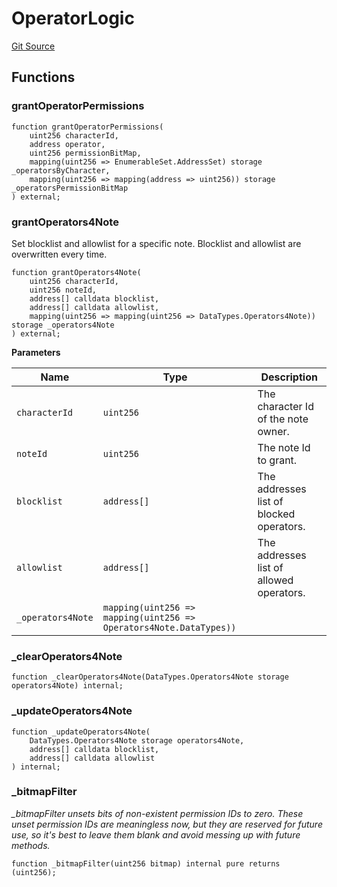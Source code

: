 # OperatorLogic
[Git Source](https://github.com/Crossbell-Box/Crossbell-Contracts/blob/638047aa8a24788643a179bc4e4bad5b13618581/contracts/libraries/OperatorLogic.sol)


## Functions
### grantOperatorPermissions


```solidity
function grantOperatorPermissions(
    uint256 characterId,
    address operator,
    uint256 permissionBitMap,
    mapping(uint256 => EnumerableSet.AddressSet) storage _operatorsByCharacter,
    mapping(uint256 => mapping(address => uint256)) storage _operatorsPermissionBitMap
) external;
```

### grantOperators4Note

Set blocklist and allowlist for a specific note. Blocklist and allowlist are overwritten every time.


```solidity
function grantOperators4Note(
    uint256 characterId,
    uint256 noteId,
    address[] calldata blocklist,
    address[] calldata allowlist,
    mapping(uint256 => mapping(uint256 => DataTypes.Operators4Note)) storage _operators4Note
) external;
```
**Parameters**

|Name|Type|Description|
|----|----|-----------|
|`characterId`|`uint256`|The character Id of the note owner.|
|`noteId`|`uint256`|The note Id to grant.|
|`blocklist`|`address[]`|The addresses list of blocked operators.|
|`allowlist`|`address[]`|The addresses list of allowed operators.|
|`_operators4Note`|`mapping(uint256 => mapping(uint256 => Operators4Note.DataTypes))`||


### _clearOperators4Note


```solidity
function _clearOperators4Note(DataTypes.Operators4Note storage operators4Note) internal;
```

### _updateOperators4Note


```solidity
function _updateOperators4Note(
    DataTypes.Operators4Note storage operators4Note,
    address[] calldata blocklist,
    address[] calldata allowlist
) internal;
```

### _bitmapFilter

*_bitmapFilter unsets bits of non-existent permission IDs to zero.
These unset permission IDs are meaningless now, but they are reserved for future use,
so it's best to leave them blank and avoid messing up with future methods.*


```solidity
function _bitmapFilter(uint256 bitmap) internal pure returns (uint256);
```


